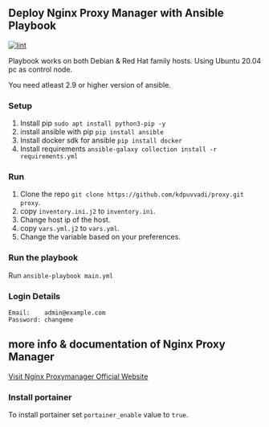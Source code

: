 ## Deploy Nginx Proxy Manager with Ansible Playbook

[![lint](https://github.com/kdpuvvadi/proxy/actions/workflows/lint.yml/badge.svg?event=push)](https://github.com/kdpuvvadi/proxy/actions/workflows/lint.yml)

Playbook works on both Debian & Red Hat family hosts. Using Ubuntu 20.04 pc as control node. 

You need atleast 2.9 or higher version of ansible. 

### Setup

1. Install pip `sudo apt install python3-pip -y`
2. install ansible with pip `pip install ansible` 
3. Install docker sdk for ansible `pip install docker`
4. Install requirements `ansible-galaxy collection install -r requirements.yml`

### Run

1. Clone the repo  `git clone https://github.com/kdpuvvadi/proxy.git proxy`. 
2. copy `inventory.ini.j2` to `inventory.ini`.
3. Change host ip of the host.
4. copy `vars.yml.j2` to `vars.yml`.
5. Change the variable based on your preferences.

### Run the playbook

Run `ansible-playbook main.yml` 

### Login Details

```
Email:    admin@example.com
Password: changeme
```
## more info & documentation of Nginx Proxy Manager

[Visit Nginx Proxymanager Official Website](https://nginxproxymanager.com/)

### Install portainer

To install portainer set `portainer_enable` value to `true`.
